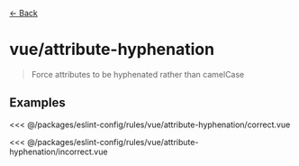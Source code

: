 [&#x2190; Back](./)
# vue/attribute-hyphenation <badge text="error" type="error" vertical="middle"/>

> Force attributes to be hyphenated rather than camelCase


## Examples

<code-highlight>
 
<div slot="correct">

<<< @/packages/eslint-config/rules/vue/attribute-hyphenation/correct.vue

</div>

 
<div slot="incorrect">

<<< @/packages/eslint-config/rules/vue/attribute-hyphenation/incorrect.vue

</div>

 
</code-highlight>

